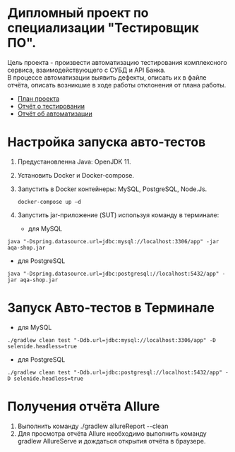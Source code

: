 # Дипломный проект по специализации "Тестировщик ПО".
Цель проекта - произвести автоматизацию тестирования комплексного сервиса, взаимодействующего с СУБД и API Банка. 
<br>В процессе автоматизации выявить дефекты, описать их в файле отчёта, описать возникшие в ходе работы отклонения от плана работы.</br>
- [План проекта](https://github.com/taggertt/diplom/blob/main/docs/plan.md)
- [Отчёт о тестировании](https://github.com/taggertt/diplom/blob/main/docs/report.md)
- [Отчёт об автоматизации](https://github.com/taggertt/diplom/blob/main/docs/summary.md)

# Настройка запуска авто-тестов
1. Предустановленна Java: OpenJDK 11.
2. Установить Docker и Docker-compose.
3. Запустить в Docker контейнеры: MySQL, PostgreSQL, Node.Js.
 
   ```
   docker-compose up –d
   ```
   
4. Запустить jar-приложение (SUT) используя команду в терминале:
   - для MySQL  

```
java "-Dspring.datasource.url=jdbc:mysql://localhost:3306/app" -jar aqa-shop.jar
```
   - для PostgreSQL

```
java "-Dspring.datasource.url=jdbc:postgresql://localhost:5432/app" -jar aqa-shop.jar
```
# Запуск Авто-тестов в Терминале
 - для MySQL
 
 ```
./gradlew clean test "-Ddb.url=jdbc:mysql://localhost:3306/app" -D selenide.headless=true
```
- для PostgreSQL

```
./gradlew clean test "-Ddb.url=jdbc:postgresql://localhost:5432/app" -D selenide.headless=true
```

# Получения отчёта Allure
1. Выполнить команду ./gradlew allureReport --clean
2. Для просмотра отчёта Allure необходимо выполнить команду gradlew AllureServe и дождаться открытия отчёта в браузере.
